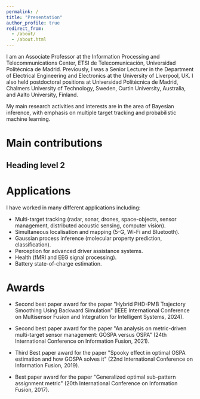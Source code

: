 ```yaml
---
permalink: /
title: "Presentation"
author_profile: true
redirect_from: 
  - /about/
  - /about.html
---
```


I am an Associate Professor at the Information Processing and Telecommunications Center, ETSI de Telecomunicación, Universidad Politécnica de Madrid. Previously, I was a Senior Lecturer in the Department of Electrical Engineering and Electronics at the University of Liverpool, UK. I also held postdoctoral positions at Universidad Politécnica de Madrid, Chalmers University of Technology, Sweden, Curtin University, Australia, and Aalto University, Finland. 

My main research activities and interests are in the area of Bayesian inference, with emphasis on multiple target tracking and probabilistic machine learning.


Main contributions
======

Heading level 2
---------------




Applications
======

I have worked in many different applications including: 
- Multi-target tracking (radar, sonar, drones, space-objects, sensor management, distributed acoustic sensing, computer vision).
- Simultaneous localisation and mapping (5-G, Wi-Fi and Bluetooth).
- Gaussian process inference (molecular property prediction, classification).
- Perception for advanced driver assistance systems.
- Health (fMRI and EEG signal processing).
- Battery state-of-charge estimation.


Awards
======

- Second best paper award for the paper "Hybrid PHD-PMB Trajectory Smoothing Using Backward Simulation" (IEEE International Conference on Multisensor Fusion and Integration for Intelligent Systems, 2024).

- Second best paper award for the paper "An analysis on metric-driven multi-target sensor management: GOSPA versus OSPA" (24th International Conference on Information Fusion, 2021).

- Third Best paper award for the paper "Spooky effect in optimal OSPA estimation and how GOSPA solves it" (22nd International Conference on Information Fusion, 2019).

- Best paper award for the paper "Generalized optimal sub-pattern assignment metric" (20th International Conference on Information Fusion, 2017).

